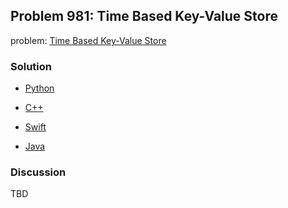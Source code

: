 ## Problem 981: Time Based Key-Value Store

problem: [Time Based Key-Value Store](https://leetcode.com/problems/time-based-key-value-store/)

### Solution

- [Python](../python/problem981.py)

- [C++](../cpp/problem981.cpp)

- [Swift](../swift/problem981.swift)

- [Java](../java/problem981.java)

### Discussion

TBD

